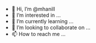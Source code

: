- 👋 Hi, I’m @mhanill
- 👀 I’m interested in ...
- 🌱 I’m currently learning ...
- 💞️ I’m looking to collaborate on ...
- 📫 How to reach me ...

<!---
mhanill/mhanill is a ✨ special ✨ repository because its `README.md` (this file) appears on your GitHub profile.
You can click the Preview link to take a look at your changes.
--->

